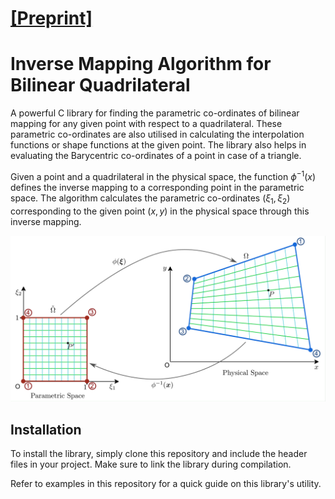 # [[Preprint]](https://dx.doi.org/10.2139/ssrn.4790071)

# Inverse Mapping Algorithm for Bilinear Quadrilateral
A powerful C library for finding the parametric co-ordinates of bilinear mapping for any given point with respect to a quadrilateral. These parametric co-ordinates are also utilised in calculating the interpolation functions or shape functions at the given point. The library also helps in evaluating the Barycentric co-ordinates of a point in case of a triangle.


Given a point and a quadrilateral in the physical space, the function $\phi^{-1}(x)$ defines the inverse mapping to a corresponding point in the parametric space. The algorithm calculates the parametric co-ordinates $(\xi_1,\xi_2)$ corresponding to the given point $(x,y)$ in the physical space through this inverse mapping.

![Mapping between parametric co-ordinates and spatial coordinates](img/Quad_Parametric_to_Physical_Mapping.svg)

## Installation
To install the library, simply clone this repository and include the header files in your project. Make sure to link the library during compilation.

Refer to examples in this repository for a quick guide on this library's utility. 
